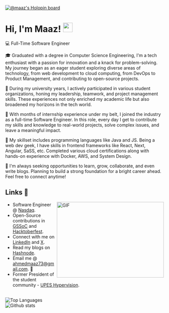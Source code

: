 [![@maaz's Holopin board](https://holopin.io/api/user/board?user=maaz)](https://holopin.io/@maaz)
# Hi, I'm Maaz! <img src="https://user-images.githubusercontent.com/42378118/110234147-e3259600-7f4e-11eb-95be-0c4047144dea.gif" width="30">
<!-- <img src="https://visitor-badge.glitch.me/badge?page_id=Maaz-Code.Maaz-Code" alt="badge"/> -->
💻 Full-Time Software Engineer

🎓 Graduated with a degree in Computer Science Engineering, I'm a tech enthusiast with a passion for innovation and a knack for problem-solving. My journey began as an eager student exploring diverse areas of technology, from web development to cloud computing, from DevOps to Product Management, and contributing to open-source projects.

🌟 During my university years, I actively participated in various student organizations, honing my leadership, teamwork, and project management skills. These experiences not only enriched my academic life but also broadened my horizons in the tech world.

💼 With months of internship experience under my belt, I joined the industry as a full-time Software Engineer. In this role, every day I get to contribute my skills and knowledge to real-world projects, solve complex issues, and leave a meaningful impact.

🤝 My skillset includes programming languages like Java and JS. Being a web dev geek, I have skills in frontend frameworks like React, Next, Angular, SaSS, etc. Completed various cloud certifications along with hands-on experience with Docker, AWS, and System Design.

🚀 I'm always seeking opportunities to learn, grow, collaborate, and even write blogs. Planning to build a strong foundation for a bright career ahead. Feel free to connect anytime!
<br>
## Links :link:
<a><img align="right" src="https://media.giphy.com/media/SWoSkN6DxTszqIKEqv/giphy.gif" alt="GIF" width="340" height="240"/></a>
- Software Engineer @ [Nasdaq](https://adenza.com/).
- Open-Source contributions in [GSSoC](https://gssoc.girlscript.tech/) and [Hacktoberfest](https://hacktoberfest.com/).
- Connect with me on [LinkedIn](https://www.linkedin.com/in/maazahmed9000/) and [X](https://x.com/).
- Read my blogs on [Hashnode](https://maaz-code.hashnode.dev/).
- Email me @ <a href="ahmedmaaz73@gmail.com" target="_blank">ahmedmaaz73@gmail.com</a>. 📧
- Former President of the student community - [UPES Hypervision](https://www.instagram.com/upeshypervision).
<br>
<a><img align="center" src="https://github-readme-stats.vercel.app/api/top-langs/?username=Maaz-Code&layout=compact&theme=dark&hide=Python&exclude_repo=ecomm&langs_count=8" alt="Top Languages" /></a>
<br>
<a><img align="center" src="https://github-readme-stats.vercel.app/api/?username=Maaz-Code&show_icons=true&theme=dark&include_all_commits=true&count_private=true" alt="Github stats" /></a>
